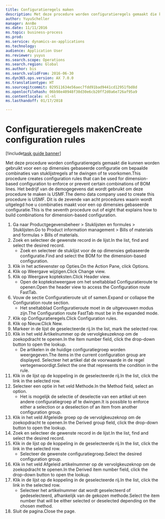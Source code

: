 ```yaml
--- 
title: Configuratieregels maken
description: Met deze procedure worden configuratieregels gemaakt die kunnen worden gebruikt voor een op dimensies gebaseerde configuratie om bepaalde combinaties van stuklijstregels af te dwingen of te voorkomen.
author: YuyuScheller
manager: AnnBe
ms.date: 11/11/2016
ms.topic: business-process
ms.prod: 
ms.service: dynamics-ax-applications
ms.technology: 
audience: Application User
ms.reviewer: yuyus
ms.search.scope: Operations
ms.search.region: Global
ms.author: bis
ms.search.validFrom: 2016-06-30
ms.dyn365.ops.version: AX 7.0.0
ms.translationtype: HT
ms.sourcegitcommit: 029511634e56aec7fdd91bad9441cd12951fbd8d
ms.openlocfilehash: 06b98e40948f30d30e6cb20ff2d0a6e726af95a9
ms.contentlocale: nl-nl
ms.lasthandoff: 01/17/2018

---
```

# <a name="create-configuration-rules"></a><span data-ttu-id="45ce4-103">Configuratieregels maken</span><span class="sxs-lookup"><span data-stu-id="45ce4-103">Create configuration rules</span></span>

[!include[task guide banner](../../includes/task-guide-banner.md)]

<span data-ttu-id="45ce4-104">Met deze procedure worden configuratieregels gemaakt die kunnen worden gebruikt voor een op dimensies gebaseerde configuratie om bepaalde combinaties van stuklijstregels af te dwingen of te voorkomen.</span><span class="sxs-lookup"><span data-stu-id="45ce4-104">This procedure creates configuration rules that can be used for dimension-based configuration to enforce or prevent certain combinations of BOM lines.</span></span> <span data-ttu-id="45ce4-105">Het bedrijf van de demogegevens dat wordt gebruikt om deze procedure te maken is USMF.</span><span class="sxs-lookup"><span data-stu-id="45ce4-105">The demo data company used to create this procedure is USMF.</span></span> <span data-ttu-id="45ce4-106">Dit is de zevende van acht procedures waarin wordt uitgelegd hoe u combinaties maakt voor een op dimensies gebaseerde configuratie.</span><span class="sxs-lookup"><span data-stu-id="45ce4-106">This is the seventh procedure out of eight that explains how to build combinations for dimension-based configuration.</span></span>

1. <span data-ttu-id="45ce4-107">Ga naar Productgegevensbeheer > Stuklijsten en formules > Stuklijsten.</span><span class="sxs-lookup"><span data-stu-id="45ce4-107">Go to Product information management > Bills of materials and formulas > Bills of materials.</span></span>
2. <span data-ttu-id="45ce4-108">Zoek en selecteer de gewenste record in de lijst.</span><span class="sxs-lookup"><span data-stu-id="45ce4-108">In the list, find and select the desired record.</span></span>
    * <span data-ttu-id="45ce4-109">Zoek en selecteer de stuklijst voor de op dimensies gebaseerde configuratie.</span><span class="sxs-lookup"><span data-stu-id="45ce4-109">Find and select the BOM for the dimension-based configuration.</span></span>  
3. <span data-ttu-id="45ce4-110">Klik in het actievenster op Opties.</span><span class="sxs-lookup"><span data-stu-id="45ce4-110">On the Action Pane, click Options.</span></span>
4. <span data-ttu-id="45ce4-111">Klik op Weergave wijzigen.</span><span class="sxs-lookup"><span data-stu-id="45ce4-111">Click Change view.</span></span>
5. <span data-ttu-id="45ce4-112">Klik op Weergave kopteksten.</span><span class="sxs-lookup"><span data-stu-id="45ce4-112">Click Header view.</span></span>
    * <span data-ttu-id="45ce4-113">Open de koptekstweergave om het sneltabblad Configuratieroute te openen.</span><span class="sxs-lookup"><span data-stu-id="45ce4-113">Open the header view to access the Configuration route FastTab.</span></span>  
6. <span data-ttu-id="45ce4-114">Vouw de sectie Configuratieroute uit of samen.</span><span class="sxs-lookup"><span data-stu-id="45ce4-114">Expand or collapse the Configuration route section.</span></span>
    * <span data-ttu-id="45ce4-115">Het sneltabblad Configuratieroute moet in de uitgevouwen modus zijn.</span><span class="sxs-lookup"><span data-stu-id="45ce4-115">The Configuration route FastTab must be in the expanded mode.</span></span>  
7. <span data-ttu-id="45ce4-116">Klik op Configuratieregels.</span><span class="sxs-lookup"><span data-stu-id="45ce4-116">Click Configuration rules.</span></span>
8. <span data-ttu-id="45ce4-117">Klik op Nieuw.</span><span class="sxs-lookup"><span data-stu-id="45ce4-117">Click New.</span></span>
9. <span data-ttu-id="45ce4-118">Markeer in de lijst de geselecteerde rij.</span><span class="sxs-lookup"><span data-stu-id="45ce4-118">In the list, mark the selected row.</span></span>
10. <span data-ttu-id="45ce4-119">Klik in het veld Artikelnummer op de vervolgkeuzeknop om de zoekopdracht te openen.</span><span class="sxs-lookup"><span data-stu-id="45ce4-119">In the Item number field, click the drop-down button to open the lookup.</span></span>
    * <span data-ttu-id="45ce4-120">De artikelen in de huidige configuratiegroep worden weergegeven.</span><span class="sxs-lookup"><span data-stu-id="45ce4-120">The items in the current configuration group are displayed.</span></span> <span data-ttu-id="45ce4-121">Selecteer het artikel dat de voorwaarde in de regel vertegenwoordigt.</span><span class="sxs-lookup"><span data-stu-id="45ce4-121">Select the one that represents the condition in the rule.</span></span>  
11. <span data-ttu-id="45ce4-122">Klik in de lijst op de koppeling in de geselecteerde rij.</span><span class="sxs-lookup"><span data-stu-id="45ce4-122">In the list, click the link in the selected row.</span></span>
12. <span data-ttu-id="45ce4-123">Selecteer een optie in het veld Methode.</span><span class="sxs-lookup"><span data-stu-id="45ce4-123">In the Method field, select an option.</span></span>
    * <span data-ttu-id="45ce4-124">Het is mogelijk de selectie of deselectie van een artikel uit een andere configuratiegroep af te dwingen.</span><span class="sxs-lookup"><span data-stu-id="45ce4-124">It is possible to enforce either a selection or a deselection of an item from another configuration group.</span></span>  
13. <span data-ttu-id="45ce4-125">Klik in het veld Afgeleide groep op de vervolgkeuzeknop om de zoekopdracht te openen.</span><span class="sxs-lookup"><span data-stu-id="45ce4-125">In the Derived group field, click the drop-down button to open the lookup.</span></span>
14. <span data-ttu-id="45ce4-126">Zoek en selecteer de gewenste record in de lijst.</span><span class="sxs-lookup"><span data-stu-id="45ce4-126">In the list, find and select the desired record.</span></span>
15. <span data-ttu-id="45ce4-127">Klik in de lijst op de koppeling in de geselecteerde rij.</span><span class="sxs-lookup"><span data-stu-id="45ce4-127">In the list, click the link in the selected row.</span></span>
    * <span data-ttu-id="45ce4-128">Selecteer de gewenste configuratiegroep.</span><span class="sxs-lookup"><span data-stu-id="45ce4-128">Select the desired configuration group.</span></span>  
16. <span data-ttu-id="45ce4-129">Klik in het veld Afgeleid artikelnummer op de vervolgkeuzeknop om de zoekopdracht te openen.</span><span class="sxs-lookup"><span data-stu-id="45ce4-129">In the Derived item number field, click the drop-down button to open the lookup.</span></span>
17. <span data-ttu-id="45ce4-130">Klik in de lijst op de koppeling in de geselecteerde rij.</span><span class="sxs-lookup"><span data-stu-id="45ce4-130">In the list, click the link in the selected row.</span></span>
    * <span data-ttu-id="45ce4-131">Selecteer het artikelnummer dat wordt geselecteerd of gedeselecteerd, afhankelijk van de gekozen methode.</span><span class="sxs-lookup"><span data-stu-id="45ce4-131">Select the item number that will be either selected or deselected depending on the chosen method.</span></span>  
18. <span data-ttu-id="45ce4-132">Sluit de pagina.</span><span class="sxs-lookup"><span data-stu-id="45ce4-132">Close the page.</span></span>


